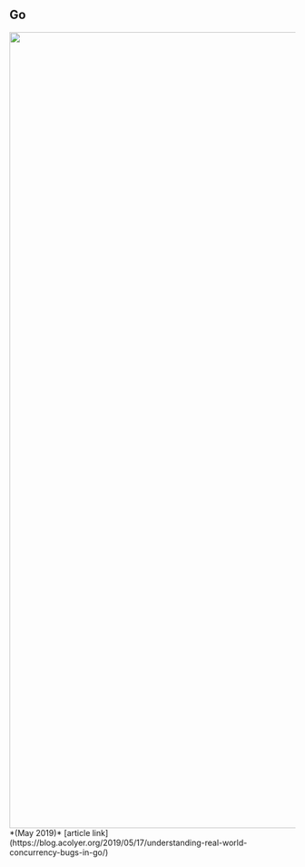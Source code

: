 ## Go

<img src="https://adriancolyer.files.wordpress.com/2019/05/golang-bugs-table-5.jpeg?w=480&h=207" style="height: 35vh; border: 0vh"/>  
*(May 2019)*  
[article link](https://blog.acolyer.org/2019/05/17/understanding-real-world-concurrency-bugs-in-go/)
